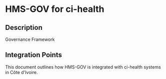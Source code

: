 # HMS-GOV for ci-health

## Description

Governance Framework

## Integration Points

This document outlines how HMS-GOV is integrated with ci-health systems in Côte d'Ivoire.
